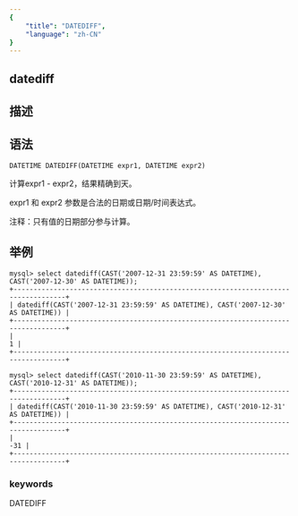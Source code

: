 ```yaml
---
{
    "title": "DATEDIFF",
    "language": "zh-CN"
}
---
```


## datediff
## 描述
## 语法

`DATETIME DATEDIFF(DATETIME expr1, DATETIME expr2)`


计算expr1 - expr2，结果精确到天。

expr1 和 expr2 参数是合法的日期或日期/时间表达式。

注释：只有值的日期部分参与计算。

## 举例

```
mysql> select datediff(CAST('2007-12-31 23:59:59' AS DATETIME), CAST('2007-12-30' AS DATETIME));
+-----------------------------------------------------------------------------------+
| datediff(CAST('2007-12-31 23:59:59' AS DATETIME), CAST('2007-12-30' AS DATETIME)) |
+-----------------------------------------------------------------------------------+
|                                                                                 1 |
+-----------------------------------------------------------------------------------+

mysql> select datediff(CAST('2010-11-30 23:59:59' AS DATETIME), CAST('2010-12-31' AS DATETIME));
+-----------------------------------------------------------------------------------+
| datediff(CAST('2010-11-30 23:59:59' AS DATETIME), CAST('2010-12-31' AS DATETIME)) |
+-----------------------------------------------------------------------------------+
|                                                                               -31 |
+-----------------------------------------------------------------------------------+
```
### keywords
DATEDIFF
